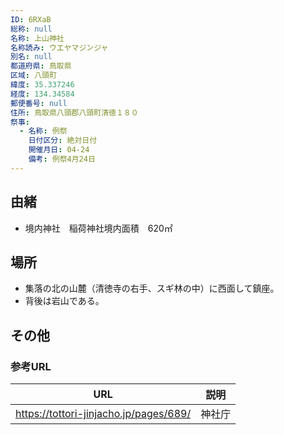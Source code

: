 ```yaml
---
ID: 6RXaB
総称: null
名称: 上山神社
名称読み: ウエヤマジンジャ
別名: null
都道府県: 鳥取県
区域: 八頭町
緯度: 35.337246
経度: 134.34584
郵便番号: null
住所: 鳥取県八頭郡八頭町清徳１８０
祭事:
  - 名称: 例祭
    日付区分: 絶対日付
    開催月日: 04-24
    備考: 例祭4月24日
---
```


## 由緒

- 境内神社　稲荷神社境内面積　620㎡

## 場所

- 集落の北の山麓（清徳寺の右手、スギ林の中）に西面して鎮座。
- 背後は岩山である。

## その他

### 参考URL

| URL                                    | 説明   |
| -------------------------------------- | ------ |
| https://tottori-jinjacho.jp/pages/689/ | 神社庁 |
